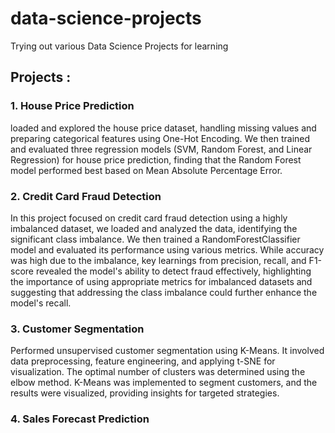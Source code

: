 # data-science-projects
Trying out various Data Science Projects for learning 

## Projects :

### 1. House Price Prediction 
loaded and explored the house price dataset, handling missing values and preparing categorical features using One-Hot Encoding. We then trained and           evaluated three regression models (SVM, Random Forest, and Linear Regression) for house price prediction, finding that the Random Forest model                performed best based on Mean Absolute Percentage Error.

### 2. Credit Card Fraud Detection
In this project focused on credit card fraud detection using a highly imbalanced dataset, we loaded and analyzed the data, identifying the significant class imbalance. We then trained a RandomForestClassifier model and evaluated its performance using various metrics. While accuracy was high due to the imbalance, key learnings from precision, recall, and F1-score revealed the model's ability to detect fraud effectively, highlighting the importance of using appropriate metrics for imbalanced datasets and suggesting that addressing the class imbalance could further enhance the model's recall.

### 3. Customer Segmentation
Performed unsupervised customer segmentation using K-Means. It involved data preprocessing, feature engineering, and applying t-SNE for visualization. The optimal number of clusters was determined using the elbow method. K-Means was implemented to segment customers, and the results were visualized, providing insights for targeted strategies.

### 4. Sales Forecast Prediction
